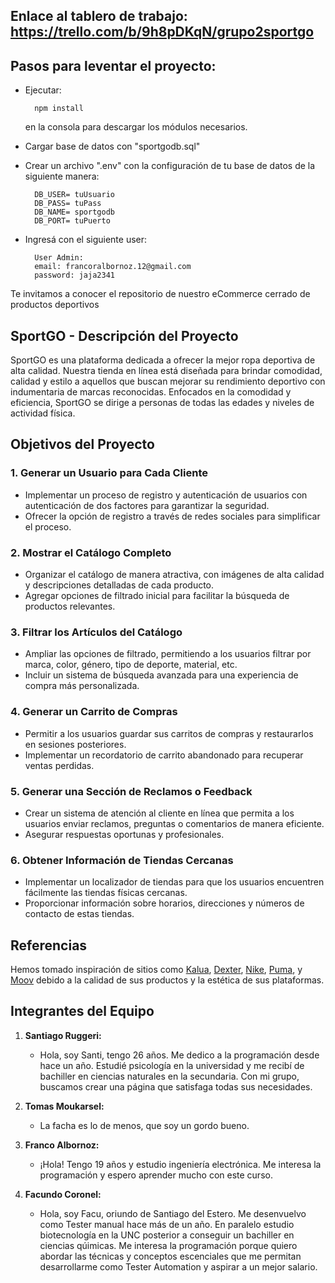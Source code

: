 ## Enlace al tablero de trabajo: https://trello.com/b/9h8pDKqN/grupo2sportgo

## Pasos para leventar el proyecto:

- Ejecutar:

        npm install

  en la consola para descargar los módulos necesarios.

- Cargar base de datos con "sportgodb.sql"
- Crear un archivo ".env" con la configuración de tu base de datos de la siguiente manera:

        DB_USER= tuUsuario
        DB_PASS= tuPass
        DB_NAME= sportgodb
        DB_PORT= tuPuerto

- Ingresá con el siguiente user:

        User Admin:
        email: francoralbornoz.12@gmail.com
        password: jaja2341

<a href="https://github.com/CSRuggeri/grupo_2_SportGO/tree/main">
</a>

Te invitamos a conocer el repositorio de nuestro eCommerce cerrado de productos deportivos

## SportGO - Descripción del Proyecto

SportGO es una plataforma dedicada a ofrecer la mejor ropa deportiva de alta calidad. Nuestra tienda en línea está diseñada para brindar comodidad, calidad y estilo a aquellos que buscan mejorar su rendimiento deportivo con indumentaria de marcas reconocidas. Enfocados en la comodidad y eficiencia, SportGO se dirige a personas de todas las edades y niveles de actividad física.

## Objetivos del Proyecto

### 1. Generar un Usuario para Cada Cliente

- Implementar un proceso de registro y autenticación de usuarios con autenticación de dos factores para garantizar la seguridad.
- Ofrecer la opción de registro a través de redes sociales para simplificar el proceso.

### 2. Mostrar el Catálogo Completo

- Organizar el catálogo de manera atractiva, con imágenes de alta calidad y descripciones detalladas de cada producto.
- Agregar opciones de filtrado inicial para facilitar la búsqueda de productos relevantes.

### 3. Filtrar los Artículos del Catálogo

- Ampliar las opciones de filtrado, permitiendo a los usuarios filtrar por marca, color, género, tipo de deporte, material, etc.
- Incluir un sistema de búsqueda avanzada para una experiencia de compra más personalizada.

### 4. Generar un Carrito de Compras

- Permitir a los usuarios guardar sus carritos de compras y restaurarlos en sesiones posteriores.
- Implementar un recordatorio de carrito abandonado para recuperar ventas perdidas.

### 5. Generar una Sección de Reclamos o Feedback

- Crear un sistema de atención al cliente en línea que permita a los usuarios enviar reclamos, preguntas o comentarios de manera eficiente.
- Asegurar respuestas oportunas y profesionales.

### 6. Obtener Información de Tiendas Cercanas

- Implementar un localizador de tiendas para que los usuarios encuentren fácilmente las tiendas físicas cercanas.
- Proporcionar información sobre horarios, direcciones y números de contacto de estas tiendas.

## Referencias

Hemos tomado inspiración de sitios como [Kalua](https://www.kalua.com.py/categoria-producto/deportivo/), [Dexter](https://www.dexter.com.ar/), [Nike](https://www.nike.com.ar/), [Puma](https://ar.puma.com/), y [Moov](https://www.moov.com.ar/) debido a la calidad de sus productos y la estética de sus plataformas.

## Integrantes del Equipo

1. **Santiago Ruggeri:**

   - Hola, soy Santi, tengo 26 años. Me dedico a la programación desde hace un año. Estudié psicología en la universidad y me recibí de bachiller en ciencias naturales en la secundaria. Con mi grupo, buscamos crear una página que satisfaga todas sus necesidades.

2. **Tomas Moukarsel:**

   - La facha es lo de menos, que soy un gordo bueno.

3. **Franco Albornoz:**

   - ¡Hola! Tengo 19 años y estudio ingeniería electrónica. Me interesa la programación y espero aprender mucho con este curso.

4. **Facundo Coronel:**

   - Hola, soy Facu, oriundo de Santiago del Estero. Me desenvuelvo como Tester manual hace más de un año. En paralelo estudio biotecnología en la UNC posterior a conseguir un bachiller en ciencias qúimicas. Me interesa la programación porque quiero abordar las técnicas y conceptos escenciales que me permitan desarrollarme como Tester Automation y aspirar a un mejor salario.
